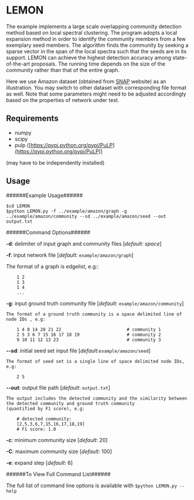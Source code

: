 # LEMON
The example implements a large scale overlapping community detection method 
based on local spectral clustering. The program adopts a local expansion method in order to identify the community members from a few exemplary seed members. The algorithm finds the community by seeking a sparse vector in the span of the local spectra such that the seeds are in its support. LEMON can achieve the highest detection accuracy among state-of-the-art proposals. The running time depends on the size of the community rather than that of the entire graph. 

Here we use Amazon dataset (obtained from [SNAP](http://snap.stanford.edu/data/com-Amazon.html) website) as an illustration. You may switch to other dataset with corresponding file format as well. Note that some parameters might need to be adjusted accordingly based on the properties of network under test.

Requirements
------------
* numpy
* scipy
* pulp ([https://pypi.python.org/pypi/PuLP](https://pypi.python.org/pypi/PuLP))

(may have to be independently installed) 


Usage
-----

######Example Usage######

    $cd LEMON
    $python LEMON.py -f ../example/amazon/graph -g  ../example/amazon/community --sd ../example/amazon/seed --out output.txt

######Command Options######

**-d**: delimiter of input graph and community files [*default: space*]

**-f**:  input network file [*default*: ``example/amazon/graph``]

  The format of a graph is edgelist, e.g::
  
        1 2
        1 3
        1 4
        ...
**-g**:  input ground truth community file [*default*: ``example/amazon/community``]

    The format of a ground truth community is a space delimited line of node IDs , e.g:
  
        1 4 8 14 20 21 22                         # community 1
        2 5 3 6 7 15 16 17 18 19                  # community 2
        9 10 11 12 13 23                          # community 3

**--sd**: initial seed set input file [*default*:``example/amazon/seed``]

    The format of seed set is a single line of space delimited node IDs, e.g:
    
        2 5

**--out**: output file path [*default*: ``output.txt``]

    The output includes the detected community and the similarity between the detected community and ground truth community 
    (quantified by F1 score), e.g:

        # detected community:
        [2,5,3,6,7,15,16,17,18,19]
        # F1 score: 1.0

**-c**: minimum community size [*default*: 20]

**-C**: maximum community size [*default*: 100]

**-e**: expand step [*default*: 6]


######To View Full Command List######

The full list of command line options is available with ``$python LEMON.py --help``

